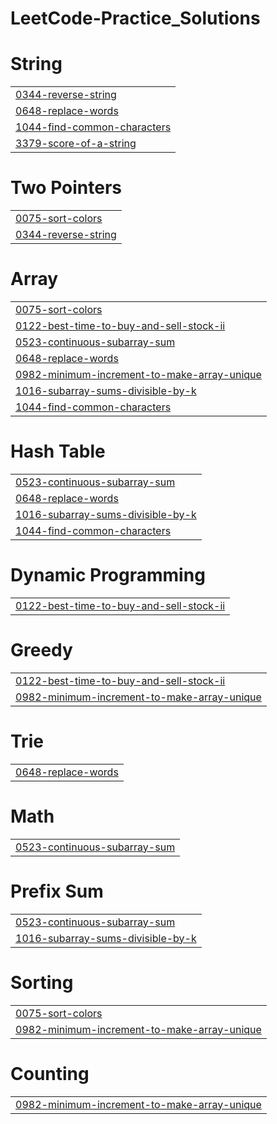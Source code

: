 # LeetCode-Practice_Solutions


# String
|  |
| ------- |
| [0344-reverse-string](https://github.com/sagnikghoshcr7/LeetCode-Practice_Solutions/tree/master/0344-reverse-string) |
| [0648-replace-words](https://github.com/sagnikghoshcr7/LeetCode-Practice_Solutions/tree/master/0648-replace-words) |
| [1044-find-common-characters](https://github.com/sagnikghoshcr7/LeetCode-Practice_Solutions/tree/master/1044-find-common-characters) |
| [3379-score-of-a-string](https://github.com/sagnikghoshcr7/LeetCode-Practice_Solutions/tree/master/3379-score-of-a-string) |
# Two Pointers
|  |
| ------- |
| [0075-sort-colors](https://github.com/sagnikghoshcr7/LeetCode-Practice_Solutions/tree/master/0075-sort-colors) |
| [0344-reverse-string](https://github.com/sagnikghoshcr7/LeetCode-Practice_Solutions/tree/master/0344-reverse-string) |
# Array
|  |
| ------- |
| [0075-sort-colors](https://github.com/sagnikghoshcr7/LeetCode-Practice_Solutions/tree/master/0075-sort-colors) |
| [0122-best-time-to-buy-and-sell-stock-ii](https://github.com/sagnikghoshcr7/LeetCode-Practice_Solutions/tree/master/0122-best-time-to-buy-and-sell-stock-ii) |
| [0523-continuous-subarray-sum](https://github.com/sagnikghoshcr7/LeetCode-Practice_Solutions/tree/master/0523-continuous-subarray-sum) |
| [0648-replace-words](https://github.com/sagnikghoshcr7/LeetCode-Practice_Solutions/tree/master/0648-replace-words) |
| [0982-minimum-increment-to-make-array-unique](https://github.com/sagnikghoshcr7/LeetCode-Practice_Solutions/tree/master/0982-minimum-increment-to-make-array-unique) |
| [1016-subarray-sums-divisible-by-k](https://github.com/sagnikghoshcr7/LeetCode-Practice_Solutions/tree/master/1016-subarray-sums-divisible-by-k) |
| [1044-find-common-characters](https://github.com/sagnikghoshcr7/LeetCode-Practice_Solutions/tree/master/1044-find-common-characters) |
# Hash Table
|  |
| ------- |
| [0523-continuous-subarray-sum](https://github.com/sagnikghoshcr7/LeetCode-Practice_Solutions/tree/master/0523-continuous-subarray-sum) |
| [0648-replace-words](https://github.com/sagnikghoshcr7/LeetCode-Practice_Solutions/tree/master/0648-replace-words) |
| [1016-subarray-sums-divisible-by-k](https://github.com/sagnikghoshcr7/LeetCode-Practice_Solutions/tree/master/1016-subarray-sums-divisible-by-k) |
| [1044-find-common-characters](https://github.com/sagnikghoshcr7/LeetCode-Practice_Solutions/tree/master/1044-find-common-characters) |
# Dynamic Programming
|  |
| ------- |
| [0122-best-time-to-buy-and-sell-stock-ii](https://github.com/sagnikghoshcr7/LeetCode-Practice_Solutions/tree/master/0122-best-time-to-buy-and-sell-stock-ii) |
# Greedy
|  |
| ------- |
| [0122-best-time-to-buy-and-sell-stock-ii](https://github.com/sagnikghoshcr7/LeetCode-Practice_Solutions/tree/master/0122-best-time-to-buy-and-sell-stock-ii) |
| [0982-minimum-increment-to-make-array-unique](https://github.com/sagnikghoshcr7/LeetCode-Practice_Solutions/tree/master/0982-minimum-increment-to-make-array-unique) |
# Trie
|  |
| ------- |
| [0648-replace-words](https://github.com/sagnikghoshcr7/LeetCode-Practice_Solutions/tree/master/0648-replace-words) |
# Math
|  |
| ------- |
| [0523-continuous-subarray-sum](https://github.com/sagnikghoshcr7/LeetCode-Practice_Solutions/tree/master/0523-continuous-subarray-sum) |
# Prefix Sum
|  |
| ------- |
| [0523-continuous-subarray-sum](https://github.com/sagnikghoshcr7/LeetCode-Practice_Solutions/tree/master/0523-continuous-subarray-sum) |
| [1016-subarray-sums-divisible-by-k](https://github.com/sagnikghoshcr7/LeetCode-Practice_Solutions/tree/master/1016-subarray-sums-divisible-by-k) |
# Sorting
|  |
| ------- |
| [0075-sort-colors](https://github.com/sagnikghoshcr7/LeetCode-Practice_Solutions/tree/master/0075-sort-colors) |
| [0982-minimum-increment-to-make-array-unique](https://github.com/sagnikghoshcr7/LeetCode-Practice_Solutions/tree/master/0982-minimum-increment-to-make-array-unique) |
# Counting
|  |
| ------- |
| [0982-minimum-increment-to-make-array-unique](https://github.com/sagnikghoshcr7/LeetCode-Practice_Solutions/tree/master/0982-minimum-increment-to-make-array-unique) |